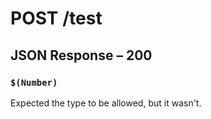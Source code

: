 # **POST** /test

## JSON Response – 200

### `$(Number)`

Expected the type to be allowed, but it wasn't.
